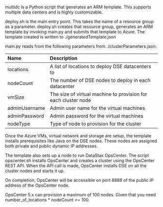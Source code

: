 multidc is a Python script that generates an ARM template.  This supports multiple data centers and is highly customizable.

deploy.sh is the main entry point.  This takes the name of a resource group as a parameter.  deploy.sh creates that resource group, generates an ARM template by invoking main.py and submits that template to Azure.  The template created is written to ./generatedTemplate.json

main.py reads from the following parameters from ./clusterParameters.json:

| Name   | Description |
|:--- |:---|
| locations | A list of locations to deploy DSE datacenters to |
| nodeCount | The number of DSE nodes to deploy in each datacenter |
| vmSize | The size of virtual machine to provision for each cluster node |
| adminUsername  | Admin user name for the virtual machines |
| adminPassword  | Admin password for the virtual machines |
| nodeType  | Type of node to provision for the cluster |

Once the Azure VMs, virtual network and storage are setup, the template installs prerequisites like Java on the DSE nodes.  These nodes are assigned both private and public dynamic IP addresses.

The template also sets up a node to run DataStax OpsCenter.  The script opscenter.sh installs OpsCenter and creates a cluster using the OpsCenter REST API.  When the API call is made, OpsCenter installs DSE on all the cluster nodes and starts it up.  

On completion, OpsCenter will be accessible on port 8888 of the public IP address of the OpsCenter node.

OpsCenter 5.x can provision a maximum of 100 nodes.  Given that you need number_of_locations * nodeCount <= 100.
